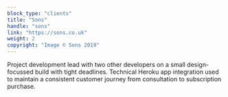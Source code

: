 ```yaml
---
block_type: "clients"
title: "Sons"
handle: "sons"
link: "https://sons.co.uk"
weight: 2
copyright: "Image © Sons 2019"
---
```


Project development lead with two other developers on a small design-focussed build with tight deadlines. Technical Heroku app integration used to maintain a consistent customer journey from consultation to subscription purchase.

